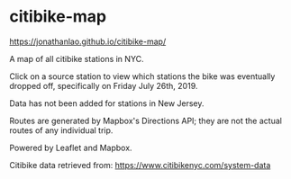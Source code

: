 # citibike-map

https://jonathanlao.github.io/citibike-map/

A map of all citibike stations in NYC.

Click on a source station to view which stations the bike was eventually dropped off, specifically on Friday July 26th, 2019.

Data has not been added for stations in New Jersey.

Routes are generated by Mapbox's Directions API; they are not the actual routes of any individual trip.

Powered by Leaflet and Mapbox.

Citibike data retrieved from: https://www.citibikenyc.com/system-data
